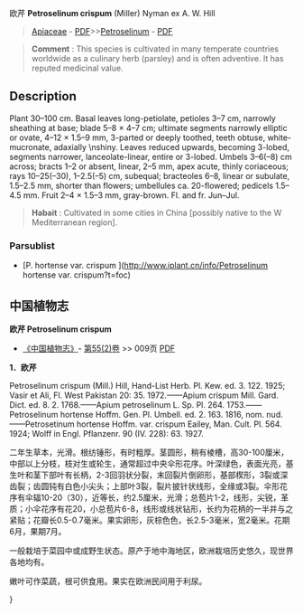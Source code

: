 欧芹 **Petroselinum crispum** (Miller) Nyman ex A. W. Hill

> [Apiaceae](http://www.iplant.cn/info/Apiaceae?t=foc) - [PDF](http://www.iplant.cn/foc/pdf/Apiaceae.pdf)>>[Petroselinum](http://www.iplant.cn/info/Petroselinum?t=foc) - [PDF](http://www.iplant.cn/foc/pdf/Petroselinum.pdf)

> **Comment** : 
> This species is cultivated in many temperate countries worldwide as a culinary herb (parsley) and is often adventive. It has reputed medicinal value.

## Description

Plant 30–100 cm. Basal leaves long-petiolate, petioles 3–7 cm, narrowly sheathing at base; blade 5–8 × 4–7 cm; ultimate segments narrowly elliptic or ovate, 4–12 × 1.5–9 mm, 3-parted or deeply toothed, teeth obtuse, white-mucronate, adaxially  &#x0D;\nshiny. Leaves reduced upwards, becoming 3-lobed, segments narrower, lanceolate-linear, entire or 3-lobed. Umbels 3–6(–8) cm across; bracts 1–2 or absent, linear, 2–5 mm, apex acute, thinly coriaceous; rays 10–25(–30), 1–2.5(–5) cm, subequal; bracteoles 6–8, linear or subulate, 1.5–2.5 mm, shorter than flowers; umbellules ca. 20-flowered; pedicels 1.5–4.5 mm. Fruit 2–4 × 1.5–3 mm, gray-brown. Fl. and fr. Jun–Jul.

> **Habait** : 
> Cultivated in some cities in China [possibly native to the W Mediterranean region].

### Parsublist

* [P.  hortense var. crispum  ](http://www.iplant.cn/info/Petroselinum hortense var. crispum?t=foc)

## 中国植物志

**欧芹 Petroselinum crispum**

* [《中国植物志》](http://www.iplant.cn/frps)- [第55(2)卷](http://www.iplant.cn/frps/vol/55(2)) >> 009页 [PDF](http://www.iplant.cn/frps/pdf/55(2)/009.pdf)

**1．欧芹**

Petroselinum crispum (Mill.) Hill, Hand-List Herb. Pl. Kew. ed. 3. 122. 1925; Vasir et Ali, Fl. West Pakistan 20: 35. 1972.——Apium crispum Mill. Gard. Dict. ed. 8. 2. 1768.——Apium petroselinum L. Sp. Pl. 264. 1753.——Petroselinum hortense Hoffm. Gen. Pl. Umbell. ed. 2. 163. 1816, nom. nud.——Petrosetinum hortense Hoffm. var. crispum Eailey, Man. Cult. Pl. 564. 1924; Wolff in Engl. Pflanzenr. 90 (IV. 228): 63. 1927.

二年生草本，光滑。根纺锤形，有时粗厚。茎圆形，稍有棱槽，高30-100厘米，中部以上分枝，枝对生或轮生，通常超过中央伞形花序。叶深绿色，表面光亮，基生叶和茎下部叶有长柄，2-3回羽状分裂，末回裂片倒卵形，基部楔形，3裂或深齿裂；齿圆钝有白色小尖头；上部叶3裂，裂片披针状线形，全缘或3裂。伞形花序有伞辐10-20（30），近等长，约2.5厘米，光滑；总苞片1-2，线形，尖锐，革质；小伞花序有花20，小总苞片6-8，线形或线状钻形，长约为花柄的一半并与之紧贴；花瓣长0.5-0.7毫米。果实卵形，灰棕色色，长2.5-3毫米，宽2毫米。花期6月，果期7月。

一般栽培于菜园中或成野生状态。原产于地中海地区，欧洲栽培历史悠久，现世界各地均有。

嫩叶可作菜蔬，根可供食用。果实在欧洲民间用于利尿。

}